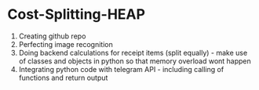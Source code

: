 # Cost-Splitting-HEAP

1. Creating github repo 
2. Perfecting image recognition
3. Doing backend calculations for receipt items (split equally) - make use of classes and objects in python so that memory overload wont happen 
4. Integrating python code with telegram API - including calling of functions and return output 
